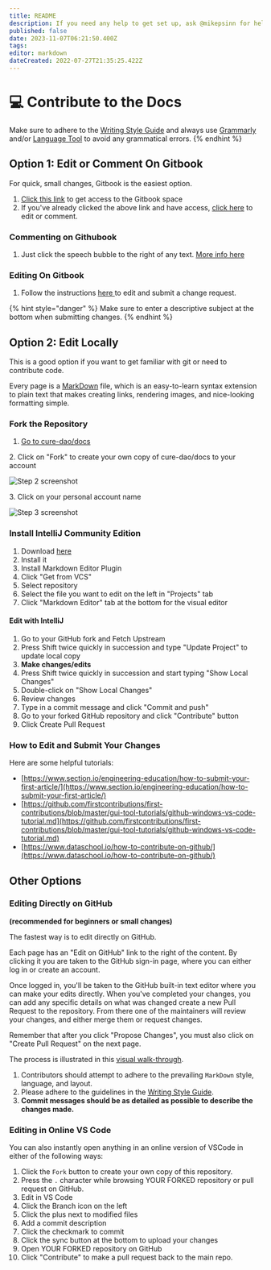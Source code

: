```yaml
---
title: README
description: If you need any help to get set up, ask @mikepsinn for help in the Discussions forum. I'd be happy to respond to any questions or have a video call with you.
published: false
date: 2023-11-07T06:21:50.400Z
tags: 
editor: markdown
dateCreated: 2022-07-27T21:35:25.422Z
---
```


# 💻 Contribute to the Docs

Make sure to adhere to the [Writing Style Guide](style-guide.md) and always use [Grammarly](https://grammarly.com) and/or [Language Tool](https://languagetool.org) to avoid any grammatical errors.
{% endhint %}

## Option 1: Edit or Comment On Gitbook

For quick, small changes, Gitbook is the easiest option.

1. [Click this link](https://app.gitbook.com/invite/5VrxfXthJ6nareW3125z/p0fM9cYNQCjl8W9EvAlb) to get access to the Gitbook space
2. If you've already clicked the above link and have access, [click here](https://app.gitbook.com/o/5VrxfXthJ6nareW3125z/s/ALpB7mDyBf0ce3vSyslF/) to edit or comment.

### Commenting on Githubook

1. Just click the speech bubble to the right of any text. [More info here](https://docs.gitbook.com/collaboration/comments)

### Editing On Gitbook

1. Follow the instructions [here ](https://docs.gitbook.com/editing-content/editing-pages/change-requests#creating-a-change-request)to edit and submit a change request.

{% hint style="danger" %}
Make sure to enter a descriptive subject at the bottom when submitting changes.
{% endhint %}

## Option 2: Edit Locally

This is a good option if you want to get familiar with git or need to contribute code.

Every page is a [MarkDown](https://guides.github.com/features/mastering-markdown/) file, which is an easy-to-learn syntax extension to plain text that makes creating links, rendering images, and nice-looking formatting simple.

### Fork the Repository

1. [Go to cure-dao/docs](https://github.com/cure-dao/docs)

2\. Click on "Fork" to create your own copy of cure-dao/docs to your account

![Step 2 screenshot](https://images.tango.us/public/screenshot\_82ba05a9-3700-4493-a2b1-bcafb8638640?crop=focalpoint\&fit=crop\&fp-x=0.8614\&fp-y=0.1040\&fp-z=3.0214\&w=1200\&mark-w=0.2\&mark-pad=0\&mark64=aHR0cHM6Ly9pbWFnZXMudGFuZ28udXMvc3RhdGljL21hZGUtd2l0aC10YW5nby13YXRlcm1hcmsucG5n\&ar=1814%3A904)

3\. Click on your personal account name

![Step 3 screenshot](https://images.tango.us/public/screenshot\_6d9d3f57-7899-446d-8e1e-f4863b28b864?crop=focalpoint\&fit=crop\&fp-x=0.4956\&fp-y=0.2633\&fp-z=1.9253\&w=1200\&mark-w=0.2\&mark-pad=0\&mark64=aHR0cHM6Ly9pbWFnZXMudGFuZ28udXMvc3RhdGljL21hZGUtd2l0aC10YW5nby13YXRlcm1hcmsucG5n\&ar=1814%3A904)

### Install IntelliJ Community Edition

1. Download [here](https://www.jetbrains.com/idea/download/#section=windows)
2. Install it
3. Install Markdown Editor Plugin
4. Click "Get from VCS"
5. Select repository
6. Select the file you want to edit on the left in "Projects" tab
7. Click "Markdown Editor" tab at the bottom for the visual editor

#### Edit with IntelliJ

1. Go to your GitHub fork and Fetch Upstream
2. Press Shift twice quickly in succession and type "Update Project" to update local copy
3. **Make changes/edits**
4. Press Shift twice quickly in succession and start typing "Show Local Changes"
5. Double-click on "Show Local Changes"
6. Review changes
7. Type in a commit message and click "Commit and push"
8. Go to your forked GitHub repository and click "Contribute" button
9. Click Create Pull Request

### How to Edit and Submit Your Changes

Here are some helpful tutorials:

* [https://www.section.io/engineering-education/how-to-submit-your-first-article/](https://www.section.io/engineering-education/how-to-submit-your-first-article/)
* [https://github.com/firstcontributions/first-contributions/blob/master/gui-tool-tutorials/github-windows-vs-code-tutorial.md](https://github.com/firstcontributions/first-contributions/blob/master/gui-tool-tutorials/github-windows-vs-code-tutorial.md)
* [https://www.dataschool.io/how-to-contribute-on-github/](https://www.dataschool.io/how-to-contribute-on-github/)

## Other Options

### Editing Directly on GitHub

**(recommended for beginners or small changes)**

The fastest way is to edit directly on GitHub.

Each page has an "Edit on GitHub" link to the right of the content. By clicking it you are taken to the GitHub sign-in page, where you can either log in or create an account.

Once logged in, you'll be taken to the GitHub built-in text editor where you can make your edits directly. When you've completed your changes, you can add any specific details on what was changed create a new Pull Request to the repository. From there one of the maintainers will review your changes, and either merge them or request changes.

Remember that after you click "Propose Changes", you must also click on "Create Pull Request" on the next page.

The process is illustrated in this [visual walk-through](https://scribehow.com/shared/How\_to\_Write\_a\_Constitution\_In\_a\_Democratic\_Fashion\_\_XPpT\_GzCQC27ouEjEF2oXg).

1. Contributors should attempt to adhere to the prevailing `MarkDown` style, language, and layout.
2. Please adhere to the guidelines in the [Writing Style Guide](style-guide.md).
3. **Commit messages should be as detailed as possible to describe the changes made.**

### Editing in Online VS Code

You can also instantly open anything in an online version of VSCode in either of the following ways:

1. Click the `Fork` button to create your own copy of this repository.
2. Press the `.` character while browsing YOUR FORKED repository or pull request on GitHub.
3. Edit in VS Code
4. Click the Branch icon on the left
5. Click the plus next to modified files
6. Add a commit description
7. Click the checkmark to commit
8. Click the sync button at the bottom to upload your changes
9. Open YOUR FORKED repository on GitHub
10. Click "Contribute" to make a pull request back to the main repo.
